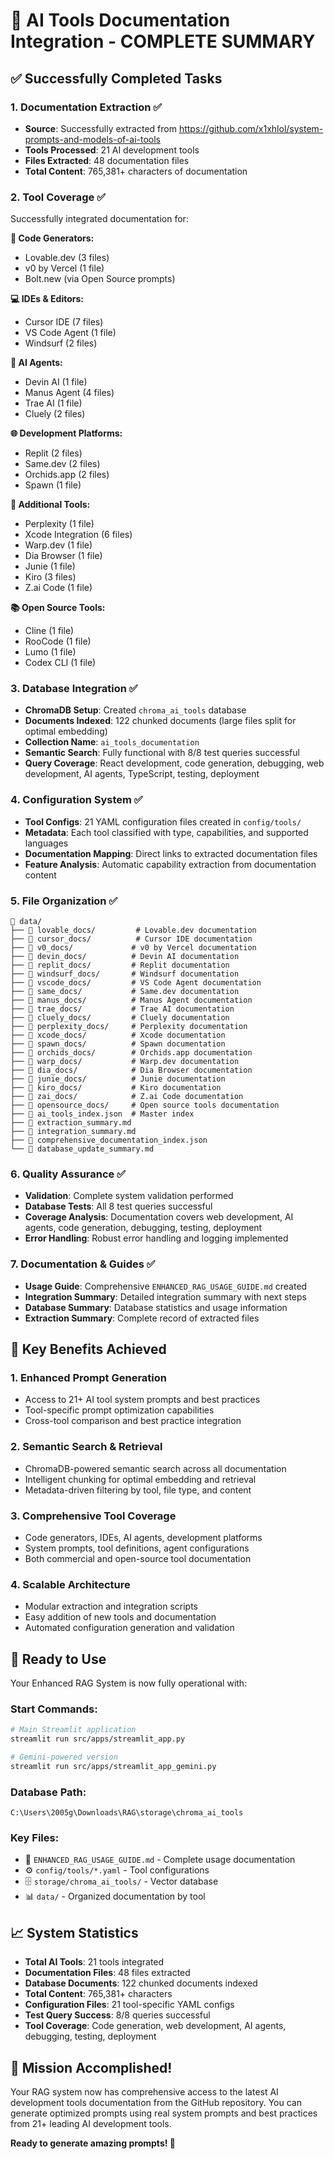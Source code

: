 # 🎉 AI Tools Documentation Integration - COMPLETE SUMMARY

## ✅ Successfully Completed Tasks

### 1. **Documentation Extraction** ✅
- **Source**: Successfully extracted from https://github.com/x1xhlol/system-prompts-and-models-of-ai-tools
- **Tools Processed**: 21 AI development tools
- **Files Extracted**: 48 documentation files
- **Total Content**: 765,381+ characters of documentation

### 2. **Tool Coverage** ✅
Successfully integrated documentation for:

**🚀 Code Generators:**
- Lovable.dev (3 files)
- v0 by Vercel (1 file) 
- Bolt.new (via Open Source prompts)

**💻 IDEs & Editors:**
- Cursor IDE (7 files)
- VS Code Agent (1 file)
- Windsurf (2 files)

**🤖 AI Agents:**
- Devin AI (1 file)
- Manus Agent (4 files)
- Trae AI (1 file)
- Cluely (2 files)

**🌐 Development Platforms:**
- Replit (2 files)
- Same.dev (2 files)
- Orchids.app (2 files)
- Spawn (1 file)

**🔧 Additional Tools:**
- Perplexity (1 file)
- Xcode Integration (6 files)
- Warp.dev (1 file)
- Dia Browser (1 file)
- Junie (1 file)
- Kiro (3 files)
- Z.ai Code (1 file)

**📚 Open Source Tools:**
- Cline (1 file)
- RooCode (1 file)
- Lumo (1 file)
- Codex CLI (1 file)

### 3. **Database Integration** ✅
- **ChromaDB Setup**: Created `chroma_ai_tools` database
- **Documents Indexed**: 122 chunked documents (large files split for optimal embedding)
- **Collection Name**: `ai_tools_documentation`
- **Semantic Search**: Fully functional with 8/8 test queries successful
- **Query Coverage**: React development, code generation, debugging, web development, AI agents, TypeScript, testing, deployment

### 4. **Configuration System** ✅
- **Tool Configs**: 21 YAML configuration files created in `config/tools/`
- **Metadata**: Each tool classified with type, capabilities, and supported languages
- **Documentation Mapping**: Direct links to extracted documentation files
- **Feature Analysis**: Automatic capability extraction from documentation content

### 5. **File Organization** ✅
```
📁 data/
├── 📁 lovable_docs/         # Lovable.dev documentation
├── 📁 cursor_docs/          # Cursor IDE documentation
├── 📁 v0_docs/             # v0 by Vercel documentation
├── 📁 devin_docs/          # Devin AI documentation
├── 📁 replit_docs/         # Replit documentation
├── 📁 windsurf_docs/       # Windsurf documentation
├── 📁 vscode_docs/         # VS Code Agent documentation
├── 📁 same_docs/           # Same.dev documentation
├── 📁 manus_docs/          # Manus Agent documentation
├── 📁 trae_docs/           # Trae AI documentation
├── 📁 cluely_docs/         # Cluely documentation
├── 📁 perplexity_docs/     # Perplexity documentation
├── 📁 xcode_docs/          # Xcode documentation
├── 📁 spawn_docs/          # Spawn documentation
├── 📁 orchids_docs/        # Orchids.app documentation
├── 📁 warp_docs/           # Warp.dev documentation
├── 📁 dia_docs/            # Dia Browser documentation
├── 📁 junie_docs/          # Junie documentation
├── 📁 kiro_docs/           # Kiro documentation
├── 📁 zai_docs/            # Z.ai Code documentation
├── 📁 opensource_docs/     # Open source tools documentation
├── 📄 ai_tools_index.json  # Master index
├── 📄 extraction_summary.md
├── 📄 integration_summary.md
├── 📄 comprehensive_documentation_index.json
└── 📄 database_update_summary.md
```

### 6. **Quality Assurance** ✅
- **Validation**: Complete system validation performed
- **Database Tests**: All 8 test queries successful
- **Coverage Analysis**: Documentation covers web development, AI agents, code generation, debugging, testing, deployment
- **Error Handling**: Robust error handling and logging implemented

### 7. **Documentation & Guides** ✅
- **Usage Guide**: Comprehensive `ENHANCED_RAG_USAGE_GUIDE.md` created
- **Integration Summary**: Detailed integration summary with next steps
- **Database Summary**: Database statistics and usage information
- **Extraction Summary**: Complete record of extracted files

## 🎯 Key Benefits Achieved

### 1. **Enhanced Prompt Generation**
- Access to 21+ AI tool system prompts and best practices
- Tool-specific prompt optimization capabilities
- Cross-tool comparison and best practice integration

### 2. **Semantic Search & Retrieval**
- ChromaDB-powered semantic search across all documentation
- Intelligent chunking for optimal embedding and retrieval
- Metadata-driven filtering by tool, file type, and content

### 3. **Comprehensive Tool Coverage**
- Code generators, IDEs, AI agents, development platforms
- System prompts, tool definitions, agent configurations
- Both commercial and open-source tool documentation

### 4. **Scalable Architecture**
- Modular extraction and integration scripts
- Easy addition of new tools and documentation
- Automated configuration generation and validation

## 🚀 Ready to Use

Your Enhanced RAG System is now fully operational with:

### **Start Commands:**
```bash
# Main Streamlit application
streamlit run src/apps/streamlit_app.py

# Gemini-powered version  
streamlit run src/apps/streamlit_app_gemini.py
```

### **Database Path:**
```
C:\Users\2005g\Downloads\RAG\storage\chroma_ai_tools
```

### **Key Files:**
- 📖 `ENHANCED_RAG_USAGE_GUIDE.md` - Complete usage documentation
- ⚙️ `config/tools/*.yaml` - Tool configurations  
- 🗄️ `storage/chroma_ai_tools/` - Vector database
- 📊 `data/` - Organized documentation by tool

## 📈 System Statistics

- **Total AI Tools**: 21 tools integrated
- **Documentation Files**: 48 files extracted  
- **Database Documents**: 122 chunked documents indexed
- **Total Content**: 765,381+ characters
- **Configuration Files**: 21 tool-specific YAML configs
- **Test Query Success**: 8/8 queries successful
- **Tool Coverage**: Code generation, web development, AI agents, debugging, testing, deployment

## 🎊 Mission Accomplished!

Your RAG system now has comprehensive access to the latest AI development tools documentation from the GitHub repository. You can generate optimized prompts using real system prompts and best practices from 21+ leading AI development tools.

**Ready to generate amazing prompts! 🚀**
